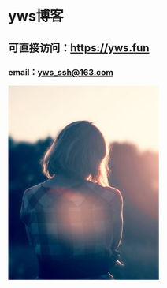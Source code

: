 # yws博客
## 可直接访问：https://yws.fun
### email：yws_ssh@163.com
![image](https://github.com/yws233/images/blob/master/me.jpg)


